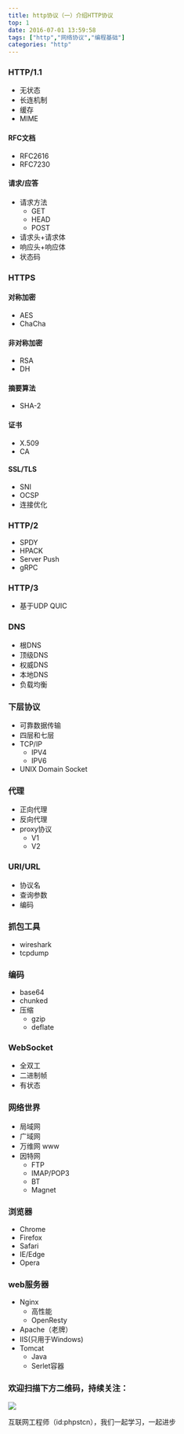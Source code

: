 ```yaml
---
title: http协议（一）介绍HTTP协议
top: 1
date: 2016-07-01 13:59:58
tags: ["http","网络协议","编程基础"]
categories: "http"
---
```

### HTTP/1.1
- 无状态
- 长连机制
- 缓存
- MIME
#### RFC文档
- RFC2616
- RFC7230
#### 请求/应答
- 请求方法
    - GET
    - HEAD
    - POST
- 请求头+请求体
- 响应头+响应体
- 状态码
### HTTPS
#### 对称加密
- AES
- ChaCha
#### 非对称加密
- RSA
- DH
#### 摘要算法
- SHA-2
#### 证书
- X.509
- CA
#### SSL/TLS
- SNI
- OCSP
- 连接优化
### HTTP/2
- SPDY
- HPACK
- Server Push
- gRPC

### HTTP/3
- 基于UDP QUIC

### DNS
- 根DNS
- 顶级DNS
- 权威DNS
- 本地DNS
- 负载均衡
### 下层协议
- 可靠数据传输
- 四层和七层
- TCP/IP
    - IPV4
    - IPV6
- UNIX Domain Socket
### 代理
- 正向代理
- 反向代理
- proxy协议
    - V1
    - V2
### URI/URL
- 协议名
- 查询参数
- 编码

### 抓包工具
- wireshark
- tcpdump
### 编码
- base64
- chunked
- 压缩
    - gzip
    - deflate
### WebSocket
- 全双工
- 二进制帧
- 有状态
### 网络世界
- 局域网
- 广域网
- 万维网 www
- 因特网
    - FTP
    - IMAP/POP3
    - BT
    - Magnet
### 浏览器
- Chrome
- Firefox
- Safari
- IE/Edge
- Opera
### web服务器
- Nginx
    - 高性能
    - OpenResty
- Apache（老牌）
- IIS(只用于Windows)
- Tomcat
    - Java
    - Serlet容器
### 欢迎扫描下方二维码，持续关注：
![](https://ww1.sinaimg.cn/large/a616b9a4gy1g4xzv954a4j20760763yo.jpg)

互联网工程师（id:phpstcn），我们一起学习，一起进步